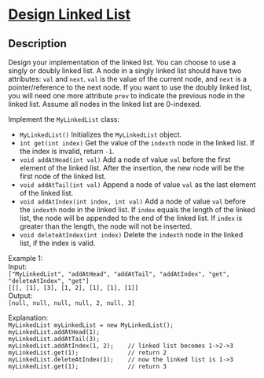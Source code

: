 # [Design Linked List](https://leetcode.com/problems/design-linked-list/)

## Description
Design your implementation of the linked list. You can choose to use a singly or doubly linked list.
A node in a singly linked list should have two attributes: `val` and `next`. `val` is the value of the current node, and `next` is a pointer/reference to the next node.
If you want to use the doubly linked list, you will need one more attribute `prev` to indicate the previous node in the linked list. Assume all nodes in the linked list are 0-indexed.

Implement the `MyLinkedList` class:
* `MyLinkedList()` Initializes the `MyLinkedList` object.
* `int get(int index)` Get the value of the `indexth` node in the linked list. If the index is invalid, return `-1`.
* `void addAtHead(int val)` Add a node of value `val` before the first element of the linked list. After the insertion, the new node will be the first node of the linked list.
* `void addAtTail(int val)` Append a node of value `val` as the last element of the linked list.
* `void addAtIndex(int index, int val)` Add a node of value `val` before the `indexth` node in the linked list. If `index` equals the length of the linked list, the node will be appended to the end of the linked list. If `index` is greater than the length, the node will not be inserted.
* `void deleteAtIndex(int index)` Delete the `indexth` node in the linked list, if the index is valid.

Example 1:\
Input:\
`["MyLinkedList", "addAtHead", "addAtTail", "addAtIndex", "get", "deleteAtIndex", "get"]`\
`[[], [1], [3], [1, 2], [1], [1], [1]]`\
Output:\
`[null, null, null, null, 2, null, 3]`

Explanation:\
`MyLinkedList myLinkedList = new MyLinkedList();`\
`myLinkedList.addAtHead(1);`\
`myLinkedList.addAtTail(3);`\
`myLinkedList.addAtIndex(1, 2);    // linked list becomes 1->2->3`\
`myLinkedList.get(1);              // return 2`\
`myLinkedList.deleteAtIndex(1);    // now the linked list is 1->3`\
`myLinkedList.get(1);              // return 3`